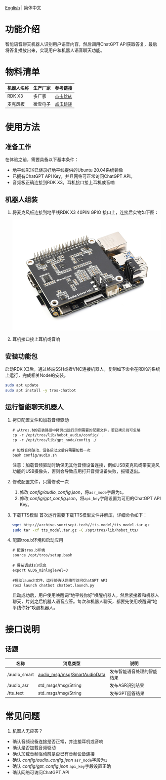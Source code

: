 [English](./README.md) | 简体中文

# 功能介绍

智能语音聊天机器人识别用户语音内容，然后调用ChatGPT API获取答复，最后将答复播放出来，实现用户和机器人语音聊天功能。

# 物料清单

| 机器人名称 | 生产厂家 | 参考链接                                                        |
| :--------- | -------- | --------------------------------------------------------------- |
| RDK X3     | 多厂家   | [点击跳转](https://developer.horizon.cc/rdkx3)                  |
| 麦克风板   | 微雪电子 | [点击跳转](https://www.waveshare.net/shop/Audio-Driver-HAT.htm) |

# 使用方法

## 准备工作

在体验之前，需要具备以下基本条件：

- 地平线RDK已烧录好地平线提供的Ubuntu 20.04系统镜像
- 已拥有ChatGPT API Key，并且网络可正常访问ChatGPT API。
- 音频板正确连接到RDK X3，耳机接口接上耳机或音响

## 机器人组装

1. 将麦克风板连接到地平线RDK X3 40PIN GPIO 接口上，连接后实物如下图：

    ![circle_mic_full](./imgs/circle_mic_full.png)

2. 耳机接口接上耳机或音响

## 安装功能包

启动RDK X3后，通过终端SSH或者VNC连接机器人，复制如下命令在RDK的系统上运行，完成相关Node的安装。

```bash
sudo apt update
sudo apt install -y tros-chatbot
```

## 运行智能聊天机器人

1. 拷贝配置文件和加载音频驱动

    ```shell
    # 从tros.b的安装路径中拷贝出运行示例需要的配置文件，若已拷贝则可忽略
    cp -r /opt/tros/lib/hobot_audio/config/ .
    cp -r /opt/tros/lib/gpt_node/config ./

    # 加载音频驱动，设备启动之后只需要加载一次
    bash config/audio.sh
    ```

    注意：加载音频驱动时确保无其他音频设备连接，例如USB麦克风或带麦克风功能的USB摄像头，否则会导致应用打开音频设备失败，报错退出。

2. 修改配置文件，只需修改一次
   1. 修改 *config/audio_config.json*，将`asr_mode`字段为`1`。
   2. 修改 *config/gpt_config.json*，将`api_key`字段设置为可用的ChatGPT API Key。

3. 下载TTS模型
    首次运行需要下载TTS模型文件并解压，详细命令如下：

    ```bash
    wget http://archive.sunrisepi.tech//tts-model/tts_model.tar.gz
    sudo tar -xf tts_model.tar.gz -C /opt/tros/lib/hobot_tts/
    ```

4. 配置tros.b环境和启动应用

    ```shell
    # 配置tros.b环境
    source /opt/tros/setup.bash

    # 屏蔽调式打印信息
    export GLOG_minloglevel=3

    #启动launch文件，运行前确认网络可访问ChatGPT API
    ros2 launch chatbot chatbot.launch.py
    ```

    启动成功后，用户使用唤醒词“地平线你好”唤醒机器人，然后紧接着和机器人聊天，片刻之后机器人语音应答。每次和机器人聊天，都要先使用唤醒词“地平线你好”唤醒机器人。

# 接口说明

## 话题

| 名称         | 消息类型                                                                                                               | 说明                       |
| ------------ | ---------------------------------------------------------------------------------------------------------------------- | -------------------------- |
| /audio_smart | [audio_msg/msg/SmartAudioData](https://github.com/HorizonRDK/hobot_msgs/blob/develop/audio_msg/msg/SmartAudioData.msg) | 发布智能语音处理的智能结果 |
| /audio_asr   | std_msgs/msg/String                                                                                                    | 发布ASR识别结果            |
| /tts_text    | std_msgs/msg/String                                                                                                    | 发布GPT回答结果            |

# 常见问题

1. 机器人无应答？

- 确认音频设备连接是否正常，并连接耳机或音响
- 确认是否加载音频驱动
- 确认加载音频驱动前是否已有音频设备连接
- 确认 *config/audio_config.json* `asr_mode`字段为`1`
- 确认 *config/gpt_config.json* `api_key`字段设置正确
- 确认网络可访问ChatGPT API

